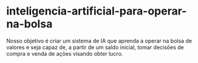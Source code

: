 # inteligencia-artificial-para-operar-na-bolsa
 Nosso objetivo é criar um sistema  de IA que aprenda a  operar na bolsa de valores e seja capaz de, a partir de um saldo inicial, tomar decisões de compra e venda de ações visando obter lucro. 
